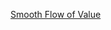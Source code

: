 [Smooth Flow of Value](https://daneweber.github.io/presentations/SmoothFlowOfValue/SmoothFlowOfValue.html)

